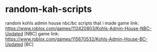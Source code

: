 # random-kah-scripts
random kohls admin house nbc/bc scripts that i made
game link: https://www.roblox.com/games/112420803/Kohls-Admin-House-NBC-Updated [NBC]
game link: https://www.roblox.com/games/115670532/Kohls-Admin-House-BC-Updated [BC]
